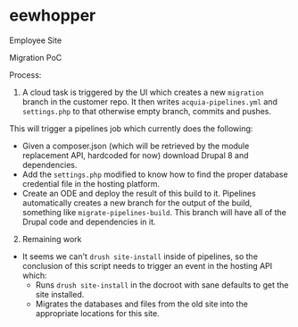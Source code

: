 # eewhopper
Employee Site

Migration PoC

Process:

1) A cloud task is triggered by the UI which creates a new `migration` branch in the customer repo. It then writes `acquia-pipelines.yml` and `settings.php` to that otherwise empty branch, commits and pushes.

This will trigger a pipelines job which currently does the following:
* Given a composer.json (which will be retrieved by the module replacement API, hardcoded for now) download Drupal 8 and dependencies.
* Add the `settings.php` modified to know how to find the proper database credential file in the hosting platform.
* Create an ODE and deploy the result of this build to it. Pipelines automatically creates a new branch for the output of the build, something like `migrate-pipelines-build`. This branch
  will have all of the Drupal code and dependencies in it.
  
2) Remaining work
* It seems we can't `drush site-install` inside of pipelines, so the conclusion of this script needs to trigger an event in the hosting API which:
  - Runs `drush site-install` in the docroot with sane defaults to get the site installed.
  - Migrates the databases and files from the old site into the appropriate locations for this site.
